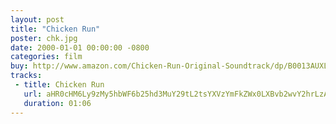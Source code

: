 ```yaml
---
layout: post
title: "Chicken Run"
poster: chk.jpg
date: 2000-01-01 00:00:00 -0800
categories: film
buy: http://www.amazon.com/Chicken-Run-Original-Soundtrack/dp/B0013AUXL2/ref=sr_1_fkmr0_1?s=music&ie=UTF8&qid=1389727347&sr=1-1-fkmr0&keywords=chicken+run+badelt
tracks:
 - title: Chicken Run
   url: aHR0cHM6Ly9zMy5hbWF6b25hd3MuY29tL2tsYXVzYmFkZWx0LXBvb2wvY2hrLzA5IENoaWNrZW4gUnVuLm1wMw==
   duration: 01:06
---
```


